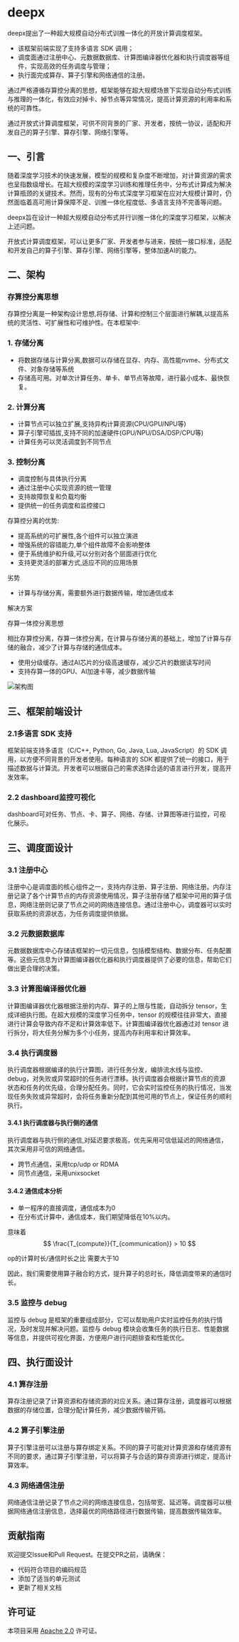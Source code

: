 # deepx

deepx提出了一种超大规模自动分布式训推一体化的开放计算调度框架。

+ 该框架前端实现了支持多语言 SDK 调用；
+ 调度面通过注册中心、元数据数据库、计算图编译器优化器和执行调度器等组件，实现高效的任务调度与管理；
+ 执行面完成算存、算子引擎和网络通信的注册。

通过严格遵循存算控分离的思想，框架能够在超大规模场景下实现自动分布式训练与推理的一体化，有效应对掉卡、掉节点等异常情况，提高计算资源的利用率和系统的可靠性。

通过开放式计算调度框架，可供不同背景的厂家、开发者，按统一协议，适配和开发自己的算子引擎、算存引擎、网络引擎等。

## 一、引言

随着深度学习技术的快速发展，模型的规模和复杂度不断增加，对计算资源的需求也呈指数级增长。在超大规模的深度学习训练和推理任务中，分布式计算成为解决计算瓶颈的关键技术。然而，现有的分布式深度学习框架在应对大规模计算时，仍然面临着高可用计算保障不足、训推一体化程度低、多语言支持不完善等问题。

deepx旨在设计一种超大规模自动分布式并行训推一体化的深度学习框架，以解决上述问题。

开放式计算调度框架，可以让更多厂家、开发者参与进来，按统一接口标准，适配和开发自己的算子引擎、算存引擎、网络引擎等，整体加速AI的能力。

## 二、架构 

### 存算控分离思想

存算控分离是一种架构设计思想,将存储、计算和控制三个层面进行解耦,以提高系统的灵活性、可扩展性和可维护性。在本框架中:

### 1. 存储分离
- 将数据存储与计算分离,数据可以存储在显存、内存、高性能nvme、分布式文件、对象存储等系统
- 存储高可用。对单次计算任务、单卡、单节点等故障，进行最小成本、最快恢复。

### 2. 计算分离  
- 计算节点可以独立扩展,支持异构计算资源(CPU/GPU/NPU等)
- 算子引擎可插拔,支持不同的加速硬件(GPU/NPU/DSA/DSP/CPU等)
- 计算任务可以灵活调度到不同节点

### 3. 控制分离
- 调度控制与具体执行分离
- 通过注册中心实现资源的统一管理
- 支持故障恢复和负载均衡
- 提供统一的任务调度和监控接口

存算控分离的优势:
- 提高系统的可扩展性,各个组件可以独立演进
- 增强系统的容错能力,单个组件故障不会影响整体
- 便于系统维护和升级,可以分别对各个层面进行优化
- 支持更灵活的部署方式,适应不同的应用场景

劣势
- 计算与存储分离，需要额外进行数据传输，增加通信成本

解决方案

存算一体控分离思想

相比存算控分离，存算一体控分离，在计算与存储分离的基础上，增加了计算与存储的融合，减少了计算与存储的通信成本。

- 使用分级缓存。通过AI芯片的分级高速缓存，减少芯片的数据读写时间
- 支持存算一体的GPU、AI加速卡等，减少数据传输

![架构图](./doc/deepx.jpg)

## 三、框架前端设计
 
### 2.1多语言 SDK 支持

框架前端支持多语言（C/C++, Python, Go, Java, Lua, JavaScript）的 SDK 调用，以方便不同背景的开发者使用。每种语言的 SDK 都提供了统一的接口，用于描述数据与计算流。开发者可以根据自己的需求选择合适的语言进行开发，提高开发效率。

### 2.2 dashboard监控可视化
dashboard可对任务、节点、卡、算子、网络、存储、计算图等进行监控，可视化展示。

## 三、调度面设计

### 3.1 注册中心

注册中心是调度面的核心组件之一，支持内存注册、算子注册、网络注册。内存注册记录了各个计算节点的内存资源使用情况，算子注册存储了框架中可用的算子信息，网络注册则记录了节点之间的网络连接信息。通过注册中心，调度器可以实时获取系统的资源状态，为任务调度提供依据。

### 3.2 元数据数据库

元数据数据库中心存储该框架的一切元信息，包括模型结构、数据分布、任务配置等。这些元信息为计算图编译器优化器和执行调度器提供了必要的信息，帮助它们做出更合理的决策。

### 3.3 计算图编译器优化器

计算图编译器优化器根据注册的内存、算子的上限与性能，自动拆分 tensor，生成详细执行图。在超大规模的深度学习任务中，tensor 的规模往往非常大，直接进行计算会导致内存不足和计算效率低下。计算图编译器优化器通过对 tensor 进行拆分，将大任务分解为多个小任务，提高内存利用率和计算效率。

### 3.4 执行调度器

执行调度器根据编译的执行计算图，进行任务分发，编排流水线与监控、debug，对失败或异常超时的任务进行漂移。执行调度器会根据计算节点的资源状态和任务的优先级，合理分配任务。同时，它会实时监控任务的执行情况，当发现任务失败或异常超时，会将任务重新分配到其他可用的节点上，保证任务的顺利执行。

#### 3.4.1 执行调度器与执行侧的通信

执行调度器与执行侧的通信,对延迟要求极高，优先采用可信低延迟的网络通信，其次采用非可信的网络通信。

+ 跨节点通信，采用tcp/udp or RDMA
+ 同节点通信，采用unixsocket

#### 3.4.2 通信成本分析

+ 单一程序的直接调度，通信成本为0
+ 在分布式计算中，通信成本，我们期望降低在10%以内。

意味着
$$ \frac{T_{compute}}{T_{communication}} > 10 $$

op的计算时长/通信时长之比 需要大于10

因此，我们需要使用算子融合的方式，提升算子的总时长，降低调度带来的通信时长。



### 3.5 监控与 debug

监控与 debug 是框架的重要组成部分，它可以帮助用户实时监控任务的执行情况，及时发现并解决问题。监控与 debug 模块会收集任务的执行日志、性能数据等信息，并提供可视化界面，方便用户进行问题排查和性能优化。

## 四、执行面设计
### 4.1 算存注册

算存注册记录了计算资源和存储资源的对应关系。通过算存注册，调度器可以根据数据的存储位置，合理分配计算任务，减少数据传输开销。
### 4.2 算子引擎注册

算子引擎注册可以注册与算存绑定关系。不同的算子可能对计算资源和存储资源有不同的要求，通过算子引擎注册，可以将算子与合适的算存资源进行绑定，提高计算效率。
### 4.3 网络通信注册

网络通信注册记录了节点之间的网络连接信息，包括带宽、延迟等。调度器可以根据网络通信注册信息，选择最优的网络路径进行数据传输，提高数据传输效率。


## 贡献指南

欢迎提交Issue和Pull Request。在提交PR之前，请确保：
- 代码符合项目的编码规范
- 添加了适当的单元测试
- 更新了相关文档

## 许可证

本项目采用 [Apache 2.0](LICENSE) 许可证。